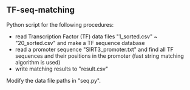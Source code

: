 ## TF-seq-matching
Python script for the following procedures:
* read Transcription Factor (TF) data files "1_sorted.csv" ~ "20_sorted.csv" and make a TF sequence database
* read a promoter sequence "SIRT3_promoter.txt" and find all TF sequences and their positions in the promoter (fast string matching algorithm is used)
* write matching results to "result.csv"

Modify the data file paths in "seq.py". 
